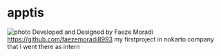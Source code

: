 # apptis
![photo](https://www.uplooder.net/img/image/92/9b76cf240a330aabd21747d1854f7a6c/portfolio-bbdce28819de5900aec02f112879e480.png)
Developed and Designed by Faeze Moradi https://github.com/faezemoradi8993
my firstproject in nokarto company that i went  there as intern
